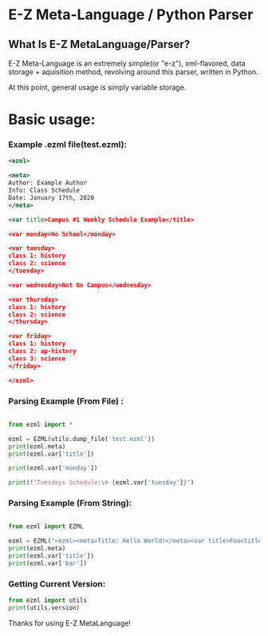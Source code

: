 # E-Z Meta-Language / Python Parser

## What Is E-Z MetaLanguage/Parser?
E-Z Meta-Language is an extremely simple(or "e-z"), xml-flavored, data storage + aquisition method, 
revolving around this parser, written in Python.

At this point, general usage is simply variable storage.



# Basic usage:


### Example .ezml file(test.ezml):

```xml
<ezml>

<meta>
Author: Example Author
Info: Class Schedule
Date: January 17th, 2020
</meta>

<var title>Campus #1 Weekly Schedule Example</title>

<var monday>No School</monday>

<var tuesday>
class 1: history
class 2: science
</tuesday>

<var wednesday>Not On Campus</wednesday>

<var thursday>
class 1: history
class 2: science
</thursday>

<var friday>
class 1: history
class 2: ap-history
class 3: science
</friday>

</ezml>

```


### Parsing Example (From File) :

```python

from ezml import *

ezml = EZML(utils.dump_file('test.ezml')) 
print(ezml.meta)
print(ezml.var['title'])

print(ezml.var['monday'])

print(f"Tuesdays Schedule:\n {ezml.var['tuesday']}")

```


### Parsing Example (From String):

```python

from ezml import EZML

ezml = EZML("<ezml><meta>Title: Hello World!</meta><var title>Foo<title><var bar>Hello World!</bar></ezml>") 
print(ezml.meta)
print(ezml.var['title'])
print(ezml.var['bar'])

```


### Getting Current Version:

```python
from ezml import utils
print(utils.version)
```

Thanks for using E-Z MetaLanguage! 